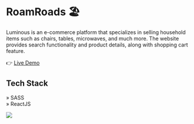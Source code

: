 # RoamRoads 🏖️ 

Luminous is an e-commerce platform that specializes in selling household items such as chairs, tables, microwaves, and much more. The website provides search functionality and product details, along with shopping cart feature.

👉 [Live Demo](https://roamroads.netlify.app/)

## Tech Stack
» SASS
<br/>
» ReactJS 

<img src="https://umarjihad.netlify.app/pic/roam-roads.png" />
